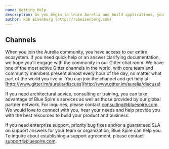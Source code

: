 ```yaml
---
name: Getting Help
description: As you begin to learn Aurelia and build applications, you may find that you need assistance from time to time. Sometimes it may only be an answer to a quick question or a clarification on the docs. Other times it may be a need for more extensive support, architectural advice or even consulting or training.
author: Rob Eisenberg (http://robeisenberg.com)
---
```

## Channels

When you join the Aurelia community, you have access to our entire ecosystem. If you need quick help or an answer clarifying documentation, we hope you'll engage with the community in our Gitter chat room. We have one of the most active Gitter channels in the world, with core team and community members present almost every hour of the day, no matter what part of the world you live in. You can join the channel and get help at [http://www.gitter.im/aurelia/discuss](http://www.gitter.im/aurelia/discuss)

If you need architectural advice, consulting or training, you can take advantage of Blue Spire's services as well as those provided by our global partner network. For inquiries, please contact [consulting@bluespire.com](email:consulting@bluespire.com). We would love to connect with you, hear your needs and help provide you with the best resources to build your product and business.

If you need enterprise support, priority bug fixes and/or a guaranteed SLA on support answers for your team or organization, Blue Spire can help you. To inquire about establishing a support agreement, please contact [support@bluespire.com](email:support@bluespire.com).
